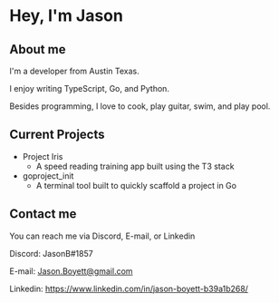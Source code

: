 # Hey, I'm Jason

## About me
I'm a developer from Austin Texas.

I enjoy writing TypeScript, Go, and Python.

Besides programming, I love to cook, play guitar, swim, and play pool.

## Current Projects
- Project Iris
  - A speed reading training app built using the T3 stack
- goproject_init
  - A terminal tool built to quickly scaffold a project in Go
 
## Contact me
You can reach me via Discord, E-mail, or Linkedin

Discord: JasonB#1857

E-mail: Jason.Boyett@gmail.com

Linkedin: https://www.linkedin.com/in/jason-boyett-b39a1b268/

<!--
**JasonBoyett/JasonBoyett** is a ✨ _special_ ✨ repository because its `README.md` (this file) appears on your GitHub profile.

Here are some ideas to get you started:

- 🔭 I’m currently working on ...
- 🌱 I’m currently learning ...
- 👯 I’m looking to collaborate on ...
- 🤔 I’m looking for help with ...
- 💬 Ask me about ...
- 📫 How to reach me: ...
- 😄 Pronouns: ...
- ⚡ Fun fact: ...
-->
